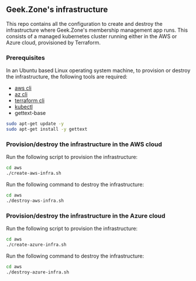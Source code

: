 ## Geek.Zone's infrastructure

This repo contains all the configuration to create and destroy the infrastructure where Geek.Zone's membership management app runs. This consists of a managed kubernetes cluster running either in the AWS or Azure cloud, provisioned by Terraform. 

### Prerequisites

In an Ubuntu based Linux operating system machine, to provision or destroy the infrastructure, the following tools are required:

* [aws cli](https://docs.aws.amazon.com/cli/latest/userguide/install-cliv2.html)
* [az cli](https://docs.microsoft.com/en-us/cli/azure/install-azure-cli)
* [terraform cli](https://learn.hashicorp.com/tutorials/terraform/install-cli)
* [kubectl](https://kubernetes.io/docs/tasks/tools/install-kubectl/)
* gettext-base 
```sh
sudo apt-get update -y
sudo apt-get install -y gettext
```

### Provision/destroy the infrastructure in the AWS cloud

Run the following script to provision the infrastructure: 
```sh
cd aws
./create-aws-infra.sh
```

Run the following command to destroy the infrastructure:
```sh
cd aws
./destroy-aws-infra.sh
```

### Provision/destroy the infrastructure in the Azure cloud

Run the following script to provision the infrastructure: 
```sh
cd aws
./create-azure-infra.sh
```

Run the following command to destroy the infrastructure:
```sh
cd aws
./destroy-azure-infra.sh
```
